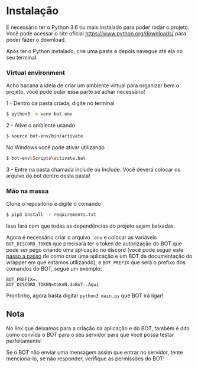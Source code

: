# Instalação
É necessário ter o Python 3.6 ou mais instalado para poder rodar o projeto. Você pode acessar o site oficial https://www.python.org/downloads/ para poder fazer o download.

Após ter o Python instalado, crie uma pasta e depois navegue até ela no seu terminal.

### Virtual environment
Acho bacana a ideia de criar um ambiente virtual para organizar bem o projeto, você pode pular essa parte se achar necessário!

1 - Dentro da pasta criada, digite no terminal
```sh
$ python3 -m venv bot-env
```

2 - Ative o ambiente usando
```sh
$ source bot-env/bin/activate
```
No Windows você pode ativar utilizando
```sh
$ bot-env\Scripts\activate.bat
```

3 - Entre na pasta chamada include ou Include.
Você deverá colocar os arquivo do bot dentro desta pasta!

### Mão na massa
Clone o repositório e digite o comando
```sh
$ pip3 install -r requirements.txt
```
Isso fará com que todas as dependências do projeto sejam baixadas.

Agora é necessário criar o arquivo  `.env` e colocar as variáveis `BOT_DISCORD_TOKEN` que precisará ter o token de autorização do BOT que pode ser pego criando uma aplicação no discord (você pode seguir este [passo a passo](https://discordpy.readthedocs.io/en/latest/discord.html) de como criar uma aplicação e um BOT da documentação do wrapper em que estamos utilizando), e `BOT_PREFIX` que será o prefixo dos comandos do BOT, segue um exemplo:
```
BOT_PREFIX=.
BOT_DISCORD_TOKEN=toKeN.doBoT-.Aqui
```

Prontinho, agora basta digitar `python3 main.py` que BOT irá ligar!

## Nota
No link que deixamos para a criação da aplicação e do BOT, também é dito como convida o BOT para o seu servidor para que você possa testar perfeitamente!

Se o BOT não enviar uma mensagem assim que entrar no servidor, tente menciona-lo, se não responder, verifique as permissões do BOT!
